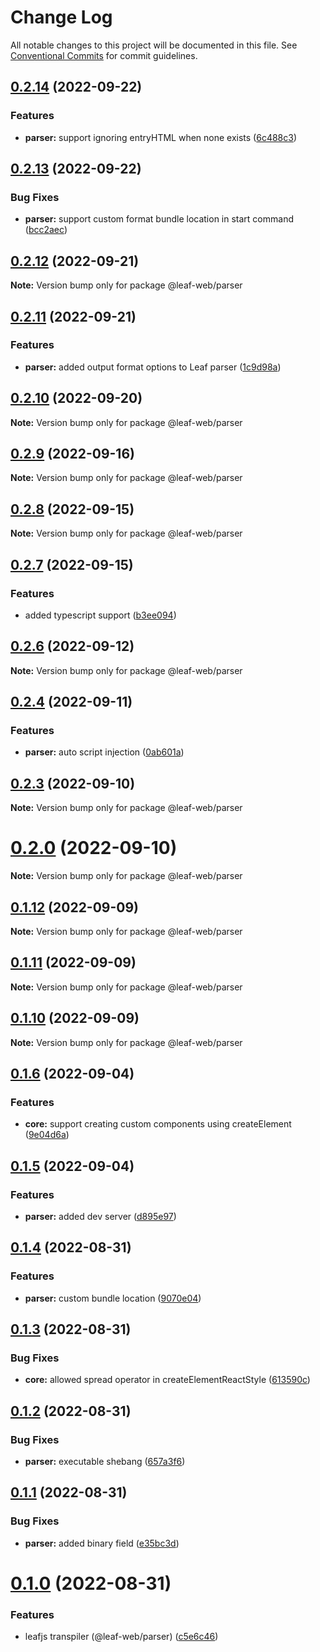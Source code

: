 # Change Log

All notable changes to this project will be documented in this file.
See [Conventional Commits](https://conventionalcommits.org) for commit guidelines.

## [0.2.14](https://github.com/samzhangjy/leafjs/compare/v0.2.13...v0.2.14) (2022-09-22)

### Features

* **parser:** support ignoring entryHTML when none exists ([6c488c3](https://github.com/samzhangjy/leafjs/commit/6c488c384ef00b191438e2d280202c185af0816b))

## [0.2.13](https://github.com/samzhangjy/leafjs/compare/v0.2.12...v0.2.13) (2022-09-22)

### Bug Fixes

* **parser:** support custom format bundle location in start command ([bcc2aec](https://github.com/samzhangjy/leafjs/commit/bcc2aeccdf55a9f205da1933d1b4ed2b2113aeb2))

## [0.2.12](https://github.com/samzhangjy/leafjs/compare/v0.2.11...v0.2.12) (2022-09-21)

**Note:** Version bump only for package @leaf-web/parser

## [0.2.11](https://github.com/samzhangjy/leafjs/compare/v0.2.10...v0.2.11) (2022-09-21)

### Features

* **parser:** added output format options to Leaf parser ([1c9d98a](https://github.com/samzhangjy/leafjs/commit/1c9d98ae9c4a41a800080a7cf3bb85079df6319d))

## [0.2.10](https://github.com/samzhangjy/leafjs/compare/v0.2.9...v0.2.10) (2022-09-20)

**Note:** Version bump only for package @leaf-web/parser

## [0.2.9](https://github.com/samzhangjy/leafjs/compare/v0.2.8...v0.2.9) (2022-09-16)

**Note:** Version bump only for package @leaf-web/parser

## [0.2.8](https://github.com/samzhangjy/leafjs/compare/v0.2.7...v0.2.8) (2022-09-15)

**Note:** Version bump only for package @leaf-web/parser

## [0.2.7](https://github.com/samzhangjy/leafjs/compare/v0.2.6...v0.2.7) (2022-09-15)

### Features

* added typescript support ([b3ee094](https://github.com/samzhangjy/leafjs/commit/b3ee094a18633063c1edfb44c69a72dfb87b59ee))

## [0.2.6](https://github.com/samzhangjy/leafjs/compare/v0.2.5...v0.2.6) (2022-09-12)

**Note:** Version bump only for package @leaf-web/parser

## [0.2.4](https://github.com/samzhangjy/leafjs/compare/v0.2.3...v0.2.4) (2022-09-11)

### Features

* **parser:** auto script injection ([0ab601a](https://github.com/samzhangjy/leafjs/commit/0ab601a249110697cf261d84ce9d6011ce417b70))

## [0.2.3](https://github.com/samzhangjy/leafjs/compare/v0.2.2...v0.2.3) (2022-09-10)

**Note:** Version bump only for package @leaf-web/parser

# [0.2.0](https://github.com/samzhangjy/leafjs/compare/v0.1.12...v0.2.0) (2022-09-10)

**Note:** Version bump only for package @leaf-web/parser

## [0.1.12](https://github.com/samzhangjy/leafjs/compare/v0.1.11...v0.1.12) (2022-09-09)

**Note:** Version bump only for package @leaf-web/parser

## [0.1.11](https://github.com/samzhangjy/leafjs/compare/v0.1.10...v0.1.11) (2022-09-09)

**Note:** Version bump only for package @leaf-web/parser

## [0.1.10](https://github.com/samzhangjy/leafjs/compare/v0.1.9...v0.1.10) (2022-09-09)

**Note:** Version bump only for package @leaf-web/parser

## [0.1.6](https://github.com/samzhangjy/leafjs/compare/v0.1.5...v0.1.6) (2022-09-04)

### Features

* **core:** support creating custom components using createElement ([9e04d6a](https://github.com/samzhangjy/leafjs/commit/9e04d6a2e1db6df2b19dd2a8a55d6b28a5a75a0a))

## [0.1.5](https://github.com/samzhangjy/leafjs/compare/v0.1.4...v0.1.5) (2022-09-04)

### Features

* **parser:** added dev server ([d895e97](https://github.com/samzhangjy/leafjs/commit/d895e97d67f1bf9932f08e957301c5c967839a61))

## [0.1.4](https://github.com/samzhangjy/leafjs/compare/v0.1.3...v0.1.4) (2022-08-31)

### Features

* **parser:** custom bundle location ([9070e04](https://github.com/samzhangjy/leafjs/commit/9070e046ba65386b5d416fd07ad7c19b1b2e7257))

## [0.1.3](https://github.com/samzhangjy/leafjs/compare/v0.1.2...v0.1.3) (2022-08-31)

### Bug Fixes

* **core:** allowed spread operator in createElementReactStyle ([613590c](https://github.com/samzhangjy/leafjs/commit/613590c0f676844e0d2c945d896913eab964fc71))

## [0.1.2](https://github.com/samzhangjy/leafjs/compare/v0.1.1...v0.1.2) (2022-08-31)

### Bug Fixes

* **parser:** executable shebang ([657a3f6](https://github.com/samzhangjy/leafjs/commit/657a3f62e9e6dd700066e29757767be829d2de5f))

## [0.1.1](https://github.com/samzhangjy/leafjs/compare/v0.1.0...v0.1.1) (2022-08-31)

### Bug Fixes

* **parser:** added binary field ([e35bc3d](https://github.com/samzhangjy/leafjs/commit/e35bc3de57b5a52063306697360cbc57156d0f82))

# [0.1.0](https://github.com/samzhangjy/leafjs/compare/v0.0.7...v0.1.0) (2022-08-31)

### Features

* leafjs transpiler (@leaf-web/parser) ([c5e6c46](https://github.com/samzhangjy/leafjs/commit/c5e6c463e5bd110f16952acb211b18eb60941f13))
